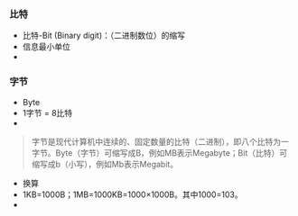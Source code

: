 
### 比特

- 比特-Bit (Binary digit)：（二进制数位）的缩写
- 信息最小单位
- 

### 字节

- Byte 
- 1字节 = 8比特
- 


> 字节是现代计算机中连续的、固定数量的比特（二进制），即八个比特为一字节。Byte（字节）可缩写成B，例如MB表示Megabyte；Bit（比特）可缩写成b（小写），例如Mb表示Megabit。


- 换算
- 1KB=1000B；1MB=1000KB=1000×1000B。其中1000=103。
- 



